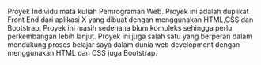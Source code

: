Proyek Individu mata kuliah Pemrograman Web. Proyek ini adalah duplikat Front End dari aplikasi X yang dibuat dengan menggunakan HTML,CSS dan Bootstrap. Proyek ini masih sedehana blum kompleks sehingga perlu perkembangan lebih lanjut. Proyek ini juga salah satu yang berperan dalam mendukung proses belajar saya dalam dunia web development dengan menggunakan HTML dan CSS juga Bootstrap.
